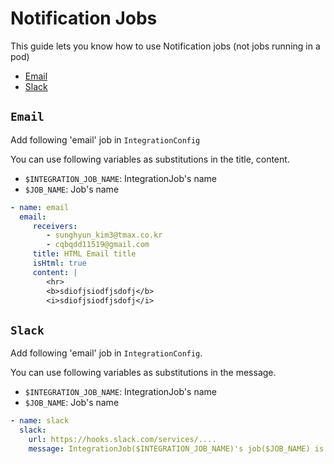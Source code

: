 # Notification Jobs
This guide lets you know how to use Notification jobs (not jobs running in a pod)

* [Email](#email)
* [Slack](#slack)

## `Email`
Add following 'email' job in `IntegrationConfig`

You can use following variables as substitutions in the title, content.
- `$INTEGRATION_JOB_NAME`: IntegrationJob's name
- `$JOB_NAME`: Job's name
```yaml
- name: email
  email:
     receivers:
        - sunghyun_kim3@tmax.co.kr
        - cqbqdd11519@gmail.com
     title: HTML Email title
     isHtml: true
     content: |
        <hr>
        <b>sdiofjsiodfjsdofj</b>
        <i>sdiofjsiodfjsdofj</i>
```

## `Slack`
Add following 'email' job in `IntegrationConfig`.

You can use following variables as substitutions in the message.
- `$INTEGRATION_JOB_NAME`: IntegrationJob's name
- `$JOB_NAME`: Job's name
```yaml
- name: slack
  slack:
    url: https://hooks.slack.com/services/....
    message: IntegrationJob($INTEGRATION_JOB_NAME)'s job($JOB_NAME) is running!
```

